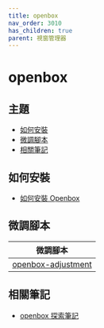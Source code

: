 ```yaml
---
title: openbox
nav_order: 3010
has_children: true
parent: 視窗管理器
---
```



# openbox


## 主題

* [如何安裝](#如何安裝)
* [微調腳本](#微調腳本)
* [相關筆記](#相關筆記)


## 如何安裝

* [如何安裝 Openbox](https://samwhelp.github.io/note-about-ubuntu/read/window_manager/openbox/install.html)


## 微調腳本

| 微調腳本 |
| --- |
| [openbox-adjustment](https://github.com/samwhelp/note-about-ubuntu/tree/gh-pages/_demo/adjustment/wm/openbox/full/openbox-adjustment) |




## 相關筆記

* [openbox 探索筆記](https://samwhelp.github.io/note-about-openbox/)
